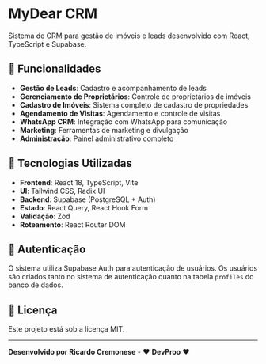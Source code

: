 # MyDear CRM

Sistema de CRM para gestão de imóveis e leads desenvolvido com React, TypeScript e Supabase.

## 🚀 Funcionalidades

- **Gestão de Leads**: Cadastro e acompanhamento de leads
- **Gerenciamento de Proprietários**: Controle de proprietários de imóveis
- **Cadastro de Imóveis**: Sistema completo de cadastro de propriedades
- **Agendamento de Visitas**: Agendamento e controle de visitas
- **WhatsApp CRM**: Integração com WhatsApp para comunicação
- **Marketing**: Ferramentas de marketing e divulgação
- **Administração**: Painel administrativo completo



## 🔧 Tecnologias Utilizadas

- **Frontend**: React 18, TypeScript, Vite
- **UI**: Tailwind CSS, Radix UI
- **Backend**: Supabase (PostgreSQL + Auth)
- **Estado**: React Query, React Hook Form
- **Validação**: Zod
- **Roteamento**: React Router DOM

## 🔐 Autenticação

O sistema utiliza Supabase Auth para autenticação de usuários. Os usuários são criados tanto no sistema de autenticação quanto na tabela `profiles` do banco de dados.

## 📝 Licença

Este projeto está sob a licença MIT.

---

**Desenvolvido por Ricardo Cremonese** - ❤️ **DevProo** ❤️
